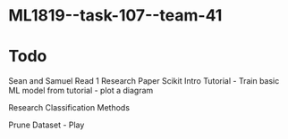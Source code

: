 # ML1819--task-107--team-41

# Todo 
Sean and Samuel Read 1 Research Paper
Scikit Intro Tutorial
    - Train basic ML model from tutorial
    - plot a diagram

Research Classification Methods

Prune Dataset - Play